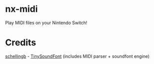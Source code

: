 # nx-midi
Play MIDI files on your Nintendo Switch!

# Credits
[schellingb](https://github.com/schellingb) - [TinySoundFont](https://github.com/schellingb/TinySoundFont) (includes MIDI parser + soundfont engine)
